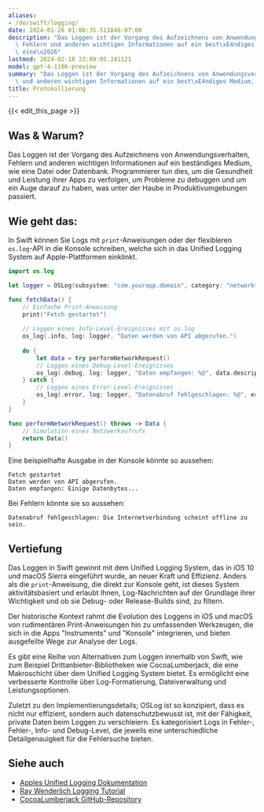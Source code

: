 ```yaml
---
aliases:
- /de/swift/logging/
date: 2024-01-26 01:08:35.511846-07:00
description: "Das Loggen ist der Vorgang des Aufzeichnens von Anwendungsverhalten,\
  \ Fehlern und anderen wichtigen Informationen auf ein best\xE4ndiges Medium, wie\
  \ eine\u2026"
lastmod: 2024-02-18 23:09:05.241121
model: gpt-4-1106-preview
summary: "Das Loggen ist der Vorgang des Aufzeichnens von Anwendungsverhalten, Fehlern\
  \ und anderen wichtigen Informationen auf ein best\xE4ndiges Medium, wie eine\u2026"
title: Protokollierung
---
```


{{< edit_this_page >}}

## Was & Warum?
Das Loggen ist der Vorgang des Aufzeichnens von Anwendungsverhalten, Fehlern und anderen wichtigen Informationen auf ein beständiges Medium, wie eine Datei oder Datenbank. Programmierer tun dies, um die Gesundheit und Leistung ihrer Apps zu verfolgen, um Probleme zu debuggen und um ein Auge darauf zu haben, was unter der Haube in Produktivumgebungen passiert.

## Wie geht das:
In Swift können Sie Logs mit `print`-Anweisungen oder der flexibleren `os.log`-API in die Konsole schreiben, welche sich in das Unified Logging System auf Apple-Plattformen einklinkt.

```Swift
import os.log

let logger = OSLog(subsystem: "com.yourapp.domain", category: "network")

func fetchData() {
    // Einfache Print-Anweisung
    print("Fetch gestartet")
    
    // Loggen eines Info-Level-Ereignisses mit os.log
    os_log(.info, log: logger, "Daten werden von API abgerufen.")
    
    do {
        let data = try performNetworkRequest()
        // Loggen eines Debug-Level-Ereignisses
        os_log(.debug, log: logger, "Daten empfangen: %@", data.description)
    } catch {
        // Loggen eines Error-Level-Ereignisses
        os_log(.error, log: logger, "Datenabruf fehlgeschlagen: %@", error.localizedDescription)
    }
}

func performNetworkRequest() throws -> Data {
    // Simulation eines Netzwerkaufrufs
    return Data()
}
```

Eine beispielhafte Ausgabe in der Konsole könnte so aussehen:

```
Fetch gestartet
Daten werden von API abgerufen.
Daten empfangen: Einige Datenbytes...
```

Bei Fehlern könnte sie so aussehen:

```
Datenabruf fehlgeschlagen: Die Internetverbindung scheint offline zu sein.
```

## Vertiefung
Das Loggen in Swift gewinnt mit dem Unified Logging System, das in iOS 10 und macOS Sierra eingeführt wurde, an neuer Kraft und Effizienz. Anders als die `print`-Anweisung, die direkt zur Konsole geht, ist dieses System aktivitätsbasiert und erlaubt Ihnen, Log-Nachrichten auf der Grundlage ihrer Wichtigkeit und ob sie Debug- oder Release-Builds sind, zu filtern.

Der historische Kontext rahmt die Evolution des Loggens in iOS und macOS von rudimentären Print-Anweisungen hin zu umfassenden Werkzeugen, die sich in die Apps "Instruments" und "Konsole" integrieren, und bieten ausgefeilte Wege zur Analyse der Logs.

Es gibt eine Reihe von Alternativen zum Loggen innerhalb von Swift, wie zum Beispiel Drittanbieter-Bibliotheken wie CocoaLumberjack, die eine Makroschicht über dem Unified Logging System bietet. Es ermöglicht eine verbesserte Kontrolle über Log-Formatierung, Dateiverwaltung und Leistungsoptionen.

Zuletzt zu den Implementierungsdetails; OSLog ist so konzipiert, dass es nicht nur effizient, sondern auch datenschutzbewusst ist, mit der Fähigkeit, private Daten beim Loggen zu verschleiern. Es kategorisiert Logs in Fehler-, Fehler-, Info- und Debug-Level, die jeweils eine unterschiedliche Detailgenauigkeit für die Fehlersuche bieten.

## Siehe auch
- [Apples Unified Logging Dokumentation](https://developer.apple.com/documentation/os/logging)
- [Ray Wenderlich Logging Tutorial](https://www.raywenderlich.com/605079-logging-in-swift-oslog)
- [CocoaLumberjack GitHub-Repository](https://github.com/CocoaLumberjack/CocoaLumberjack)
